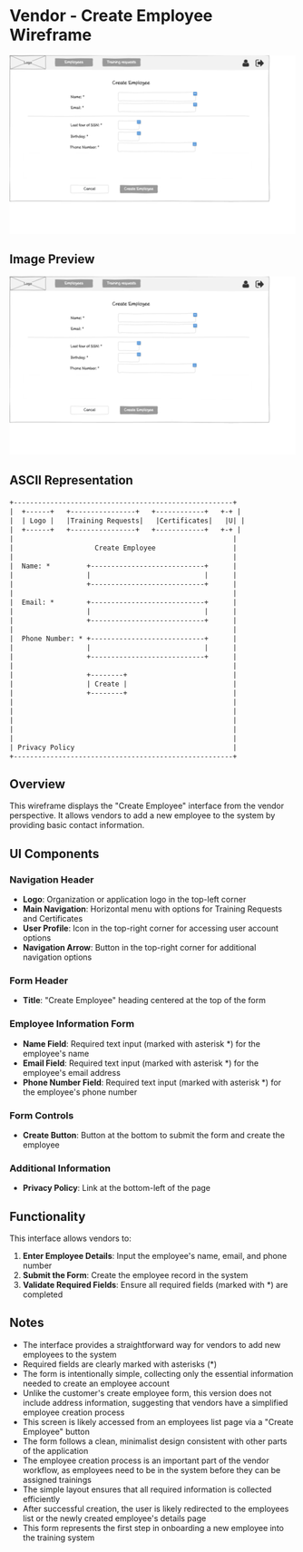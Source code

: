# Vendor - Create Employee Wireframe

![Vendor - Create Employee](./v-create-employee.png)

## Image Preview

![Vendor - Create Employee](./v-create-employee.png)

## ASCII Representation

```
+------------------------------------------------------+
|  +------+   +----------------+   +------------+   +-+ |
|  | Logo |   |Training Requests|   |Certificates|   |U| |
|  +------+   +----------------+   +------------+   +-+ |
|                                                      |
|                    Create Employee                   |
|                                                      |
|  Name: *         +----------------------------+      |
|                  |                            |      |
|                  +----------------------------+      |
|                                                      |
|  Email: *        +----------------------------+      |
|                  |                            |      |
|                  +----------------------------+      |
|                                                      |
|  Phone Number: * +----------------------------+      |
|                  |                            |      |
|                  +----------------------------+      |
|                                                      |
|                  +--------+                          |
|                  | Create |                          |
|                  +--------+                          |
|                                                      |
|                                                      |
|                                                      |
|                                                      |
|                                                      |
| Privacy Policy                                       |
+------------------------------------------------------+
```

## Overview

This wireframe displays the "Create Employee" interface from the vendor perspective. It allows vendors to add a new employee to the system by providing basic contact information.

## UI Components

### Navigation Header
- **Logo**: Organization or application logo in the top-left corner
- **Main Navigation**: Horizontal menu with options for Training Requests and Certificates
- **User Profile**: Icon in the top-right corner for accessing user account options
- **Navigation Arrow**: Button in the top-right corner for additional navigation options

### Form Header
- **Title**: "Create Employee" heading centered at the top of the form

### Employee Information Form
- **Name Field**: Required text input (marked with asterisk *) for the employee's name
- **Email Field**: Required text input (marked with asterisk *) for the employee's email address
- **Phone Number Field**: Required text input (marked with asterisk *) for the employee's phone number

### Form Controls
- **Create Button**: Button at the bottom to submit the form and create the employee

### Additional Information
- **Privacy Policy**: Link at the bottom-left of the page

## Functionality

This interface allows vendors to:

1. **Enter Employee Details**: Input the employee's name, email, and phone number
2. **Submit the Form**: Create the employee record in the system
3. **Validate Required Fields**: Ensure all required fields (marked with *) are completed

## Notes

- The interface provides a straightforward way for vendors to add new employees to the system
- Required fields are clearly marked with asterisks (*)
- The form is intentionally simple, collecting only the essential information needed to create an employee account
- Unlike the customer's create employee form, this version does not include address information, suggesting that vendors have a simplified employee creation process
- This screen is likely accessed from an employees list page via a "Create Employee" button
- The form follows a clean, minimalist design consistent with other parts of the application
- The employee creation process is an important part of the vendor workflow, as employees need to be in the system before they can be assigned trainings
- The simple layout ensures that all required information is collected efficiently
- After successful creation, the user is likely redirected to the employees list or the newly created employee's details page
- This form represents the first step in onboarding a new employee into the training system
